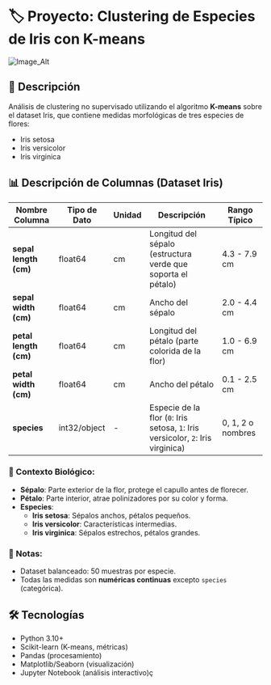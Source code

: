 # 🏷️ Proyecto: Clustering de Especies de Iris con K-means

![Image_Alt](https://miro.medium.com/v2/resize:fit:1400/0*11IwZmSKXw77eYz5)

## 📌 Descripción

Análisis de clustering no supervisado utilizando el algoritmo **K-means** sobre el dataset Iris, que contiene medidas morfológicas de tres especies de flores:

- Iris setosa
- Iris versicolor
- Iris virginica


## 📊 Descripción de Columnas (Dataset Iris)

| Nombre Columna            | Tipo de Dato | Unidad | Descripción                                                                 | Rango Típico         |
|---------------------------|--------------|--------|-----------------------------------------------------------------------------|----------------------|
| **sepal length (cm)**     | float64      | cm     | Longitud del sépalo (estructura verde que soporta el pétalo)               | 4.3 - 7.9 cm        |
| **sepal width (cm)**      | float64      | cm     | Ancho del sépalo                                                           | 2.0 - 4.4 cm        |
| **petal length (cm)**     | float64      | cm     | Longitud del pétalo (parte colorida de la flor)                            | 1.0 - 6.9 cm        |
| **petal width (cm)**      | float64      | cm     | Ancho del pétalo                                                           | 0.1 - 2.5 cm        |
| **species**               | int32/object | -      | Especie de la flor (`0`: Iris setosa, `1`: Iris versicolor, `2`: Iris virginica) | 0, 1, 2 o nombres   |

### 🌸 Contexto Biológico:
- **Sépalo**: Parte exterior de la flor, protege el capullo antes de florecer.  
- **Pétalo**: Parte interior, atrae polinizadores por su color y forma.  
- **Especies**:  
  - **Iris setosa**: Sépalos anchos, pétalos pequeños.  
  - **Iris versicolor**: Características intermedias.  
  - **Iris virginica**: Sépalos estrechos, pétalos grandes.  

### 📌 Notas:
- Dataset balanceado: 50 muestras por especie.  
- Todas las medidas son **numéricas continuas** excepto `species` (categórica).  

## 🛠️ Tecnologías

- Python 3.10+
- Scikit-learn (K-means, métricas)
- Pandas (procesamiento)
- Matplotlib/Seaborn (visualización)
- Jupyter Notebook (análisis interactivo)ç
